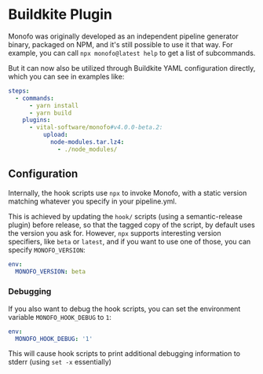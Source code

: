 # Buildkite Plugin

Monofo was originally developed as an independent pipeline generator binary,
packaged on NPM, and it's still possible to use it that way. For example, you
can call `npx monofo@latest help` to get a list of subcommands.

But it can now also be utilized through Buildkite YAML configuration directly,
which you can see in examples like:

```yaml
steps:
  - commands:
      - yarn install
      - yarn build
    plugins:
      - vital-software/monofo#v4.0.0-beta.2:
          upload:
            node-modules.tar.lz4:
              - ./node_modules/
```

## Configuration

Internally, the hook scripts use `npx` to invoke Monofo, with a static version
matching whatever you specify in your pipeline.yml.

This is achieved by updating the `hook/` scripts (using a semantic-release plugin)
before release, so that the tagged copy of the script, by default uses the
version you ask for. However, `npx` supports interesting version specifiers,
like `beta` or `latest`, and if you want to use one of those, you can specify
`MONOFO_VERSION`:

```yaml
env:
  MONOFO_VERSION: beta
```

### Debugging

If you also want to debug the hook scripts, you can set the environment variable
`MONOFO_HOOK_DEBUG` to `1`:

```yaml
env:
  MONOFO_HOOK_DEBUG: '1'
```

This will cause hook scripts to print additional debugging information to stderr
(using `set -x` essentially)
